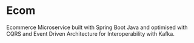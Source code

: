 # Ecom

Ecommerce Microservice built with Spring Boot Java and optimised with CQRS and Event Driven Architecture for Interoperability with Kafka.
